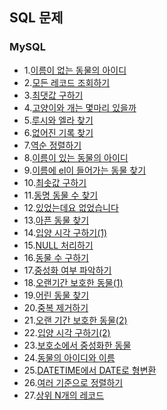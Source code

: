 ## SQL 문제

### MySQL <br>

- 1.[이름이 없는 동물의 아이디](https://github.com/Juyoung4/StudyAlgorithm/blob/master/Programmers/SQL/1.sql)
- 2.[모든 레코드 조회하기](https://github.com/Juyoung4/StudyAlgorithm/blob/master/Programmers/SQL/2.sql)
- 3.[최댓값 구하기](https://github.com/Juyoung4/StudyAlgorithm/blob/master/Programmers/SQL/3.sql)
- 4.[고양이와 개는 몇마리 있을까](https://github.com/Juyoung4/StudyAlgorithm/blob/master/Programmers/SQL/4.sql)
- 5.[루시와 엘라 찾기](https://github.com/Juyoung4/StudyAlgorithm/blob/master/Programmers/SQL/5.sql)
- 6.[없어진 기록 찾기](https://github.com/Juyoung4/StudyAlgorithm/blob/master/Programmers/SQL/6.sql)
- 7.[역순 정렬하기](https://github.com/Juyoung4/StudyAlgorithm/blob/master/Programmers/SQL/7.sql)
- 8.[이름이 있는 동물의 아이디](https://github.com/Juyoung4/StudyAlgorithm/blob/master/Programmers/SQL/8.sql)
- 9.[이름에 el이 들어가는 동물 찾기](https://github.com/Juyoung4/StudyAlgorithm/blob/master/Programmers/SQL/9.sql)
- 10.[최솟값 구하기](https://github.com/Juyoung4/StudyAlgorithm/blob/master/Programmers/SQL/10.sql)
- 11.[동명 동물 수 찾기](https://github.com/Juyoung4/StudyAlgorithm/blob/master/Programmers/SQL/11.sql)
- 12.[있었는데요 없었습니다](https://github.com/Juyoung4/StudyAlgorithm/blob/master/Programmers/SQL/12.sql)
- 13.[아픈 동물 찾기](https://github.com/Juyoung4/StudyAlgorithm/blob/master/Programmers/SQL/13.sql)
- 14.[입양 시각 구하기(1)](https://github.com/Juyoung4/StudyAlgorithm/blob/master/Programmers/SQL/14.sql)
- 15.[NULL 처리하기](https://github.com/Juyoung4/StudyAlgorithm/blob/master/Programmers/SQL/15.sql)
- 16.[동물 수 구하기](https://github.com/Juyoung4/StudyAlgorithm/blob/master/Programmers/SQL/16.sql)
- 17.[중성화 여부 파악하기](https://github.com/Juyoung4/StudyAlgorithm/blob/master/Programmers/SQL/17.sql)
- 18.[오랜기간 보호한 동물(1)](https://github.com/Juyoung4/StudyAlgorithm/blob/master/Programmers/SQL/18.sql)
- 19.[어린 동물 찾기](https://github.com/Juyoung4/StudyAlgorithm/blob/master/Programmers/SQL/19.sql)
- 20.[중복 제거하기](https://github.com/Juyoung4/StudyAlgorithm/blob/master/Programmers/SQL/20.sql)
- 21.[오랜 기간 보호한 동물(2)](https://github.com/Juyoung4/StudyAlgorithm/blob/master/Programmers/SQL/21.sql)
- 22.[입양 시각 구하기(2)](https://github.com/Juyoung4/StudyAlgorithm/blob/master/Programmers/SQL/22.sql)
- 23.[보호소에서 중성화한 동물](https://github.com/Juyoung4/StudyAlgorithm/blob/master/Programmers/SQL/23.sql)
- 24.[동물의 아이디와 이름](https://github.com/Juyoung4/StudyAlgorithm/blob/master/Programmers/SQL/24.sql)
- 25.[DATETIME에서 DATE로 형변환](https://github.com/Juyoung4/StudyAlgorithm/blob/master/Programmers/SQL/25.sql)
- 26.[여러 기준으로 정렬하기](https://github.com/Juyoung4/StudyAlgorithm/blob/master/Programmers/SQL/26.sql)
- 27.[상위 N개의 레코드](https://github.com/Juyoung4/StudyAlgorithm/blob/master/Programmers/SQL/27.sql)